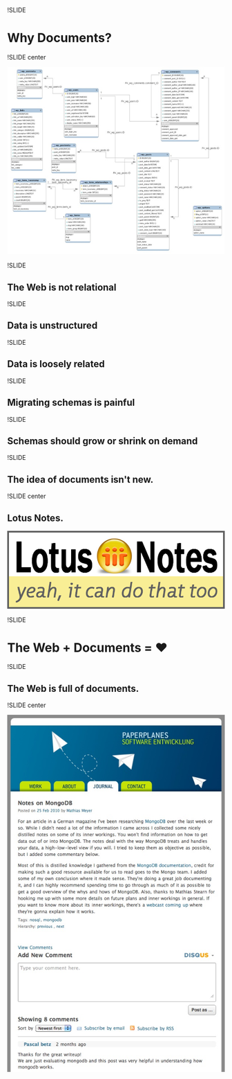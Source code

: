 !SLIDE

# Why Documents? #

!SLIDE center

![Wordpress Schema](wordpress_schema.jpg)

!SLIDE

## The Web is not relational ##

!SLIDE

## Data is unstructured ##

!SLIDE

## Data is loosely related ##

!SLIDE

## Migrating schemas is painful ##

!SLIDE

## Schemas should grow or shrink on demand ##

!SLIDE

## The idea of documents isn't new. ##

!SLIDE center

## Lotus Notes. ##

![Lotus Notes](lotus_notes.png)

!SLIDE

# The Web + Documents = <span class="heart">♥</span> #

!SLIDE

## The Web is full of documents. ##

!SLIDE center

![Document](document.jpg)
